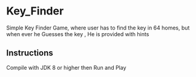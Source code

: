 # Key_Finder
  Simple Key Finder Game, where user has to find the key in 64 homes, but when ever he Guesses the key , He is provided with hints 
  
## Instructions 
  Compile with JDK 8 or higher then Run and Play 
